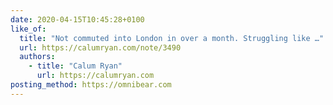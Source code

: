 ```yaml
---
date: 2020-04-15T10:45:28+0100
like_of:
  title: "Not commuted into London in over a month. Struggling like …"
  url: https://calumryan.com/note/3490
  authors:
    - title: "Calum Ryan"
      url: https://calumryan.com
posting_method: https://omnibear.com
---
```

